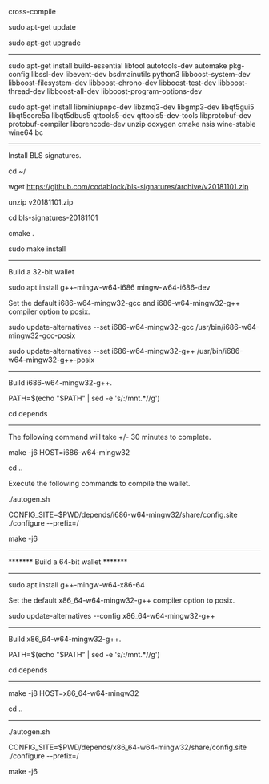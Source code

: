 cross-compile

sudo apt-get update

sudo apt-get upgrade


----------


sudo apt-get install build-essential libtool autotools-dev automake pkg-config libssl-dev libevent-dev bsdmainutils python3 libboost-system-dev libboost-filesystem-dev libboost-chrono-dev libboost-test-dev libboost-thread-dev libboost-all-dev libboost-program-options-dev

sudo apt-get install libminiupnpc-dev libzmq3-dev libgmp3-dev libqt5gui5 libqt5core5a libqt5dbus5 qttools5-dev qttools5-dev-tools libprotobuf-dev protobuf-compiler libqrencode-dev unzip doxygen cmake nsis wine-stable wine64 bc

----------

Install BLS signatures.

cd ~/

wget https://github.com/codablock/bls-signatures/archive/v20181101.zip

unzip v20181101.zip

cd bls-signatures-20181101

cmake .

sudo make install

----------

Build a 32-bit wallet


sudo apt install g++-mingw-w64-i686 mingw-w64-i686-dev

Set the default i686-w64-mingw32-gcc and i686-w64-mingw32-g++ compiler option to posix.

sudo update-alternatives --set i686-w64-mingw32-gcc /usr/bin/i686-w64-mingw32-gcc-posix

sudo update-alternatives --set i686-w64-mingw32-g++ /usr/bin/i686-w64-mingw32-g++-posix

----------

Build i686-w64-mingw32-g++.

PATH=$(echo "$PATH" | sed -e 's/:\/mnt.*//g')

cd depends


----------

The following command will take +/- 30 minutes to complete.

make -j6 HOST=i686-w64-mingw32

cd ..

Execute the following commands to compile the wallet.

./autogen.sh

CONFIG_SITE=$PWD/depends/i686-w64-mingw32/share/config.site ./configure --prefix=/

make -j6


----------

******* Build a 64-bit wallet *******


----------
sudo apt install g++-mingw-w64-x86-64

Set the default x86_64-w64-mingw32-g++ compiler option to posix.

sudo update-alternatives --config x86_64-w64-mingw32-g++

----------
Build x86_64-w64-mingw32-g++.


PATH=$(echo "$PATH" | sed -e 's/:\/mnt.*//g')

cd depends

----------

make -j8 HOST=x86_64-w64-mingw32

cd ..

----------

./autogen.sh

CONFIG_SITE=$PWD/depends/x86_64-w64-mingw32/share/config.site ./configure --prefix=/

make -j6

